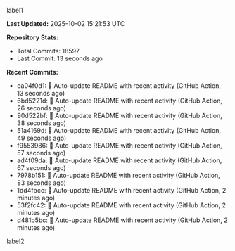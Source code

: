 
label1 
<!-- ACTIVITY_START -->
**Last Updated:** 2025-10-02 15:21:53 UTC

**Repository Stats:**
- Total Commits: 18597
- Last Commit: 13 seconds ago

**Recent Commits:**
- ea04f0d1: 🤖 Auto-update README with recent activity (GitHub Action, 13 seconds ago)
- 6bd5221d: 🤖 Auto-update README with recent activity (GitHub Action, 26 seconds ago)
- 90d522bf: 🤖 Auto-update README with recent activity (GitHub Action, 38 seconds ago)
- 51a4169d: 🤖 Auto-update README with recent activity (GitHub Action, 49 seconds ago)
- f9553986: 🤖 Auto-update README with recent activity (GitHub Action, 57 seconds ago)
- ad4f09da: 🤖 Auto-update README with recent activity (GitHub Action, 67 seconds ago)
- 7978b151: 🤖 Auto-update README with recent activity (GitHub Action, 83 seconds ago)
- 1dd4fbcc: 🤖 Auto-update README with recent activity (GitHub Action, 2 minutes ago)
- 53f2fc42: 🤖 Auto-update README with recent activity (GitHub Action, 2 minutes ago)
- d481b5bc: 🤖 Auto-update README with recent activity (GitHub Action, 2 minutes ago)
<!-- ACTIVITY_END -->

label2
